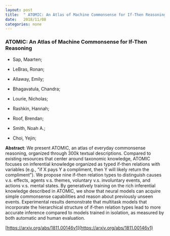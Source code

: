 ```yaml
---
layout: post
title:  " ATOMIC: An Atlas of Machine Commonsense for If-Then Reasoning"
date:   2018/11/08
categories: none
---
```




### ATOMIC: An Atlas of Machine Commonsense for If-Then Reasoning



* Sap, Maarten; 

* LeBras, Ronan; 

* Allaway, Emily; 

* Bhagavatula, Chandra; 

* Lourie, Nicholas; 

* Rashkin, Hannah; 

* Roof, Brendan; 

* Smith, Noah A.; 

* Choi, Yejin; 





**Abstract**:  We present ATOMIC, an atlas of everyday commonsense reasoning, organized through 300k textual descriptions. Compared to existing resources that center around taxonomic knowledge, ATOMIC focuses on inferential knowledge organized as typed if-then relations with variables (e.g., &#34;if X pays Y a compliment, then Y will likely return the compliment&#34;). We propose nine if-then relation types to distinguish causes v.s. effects, agents v.s. themes, voluntary v.s. involuntary events, and actions v.s. mental states. By generatively training on the rich inferential knowledge described in ATOMIC, we show that neural models can acquire simple commonsense capabilities and reason about previously unseen events. Experimental results demonstrate that multitask models that incorporate the hierarchical structure of if-then relation types lead to more accurate inference compared to models trained in isolation, as measured by both automatic and human evaluation. 



 [https://arxiv.org/abs/1811.00146v1](https://arxiv.org/abs/1811.00146v1) 

